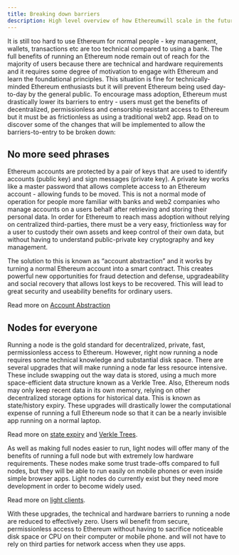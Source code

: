```yaml
---
title: Breaking down barriers
description: High level overview of how Ethereumwill scale in the future
---
```


It is still too hard to use Ethereum for normal people - key management, wallets, transactions etc are too technical compared to using a bank. The full benefits of running an Ethereum node remain out of reach for the majority of users because there are technical and hardware requirements and it requires some degree of motivation to engage with Ethereum and learn the foundational principles. This situation is fine for technically-minded Ethereum enthusiasts but it will prevent Ethereum being used day-to-day by the general public. To encourage mass adoption, Ethereum must drastically lower its barriers to entry - users must get the benefits of decentralized, permissionless and censorship resistant access to Ethereum but it must be as frictionless as using a traditional web2 app. Read on to discover some of the changes that will be implemented to allow the barriers-to-entry to be broken down:

## No more seed phrases

Ethereum accounts are protected by a pair of keys that are used to identify accounts (public key) and sign messages (private key). A private key works like a master password that allows complete access to an Ethereum account - allowing funds to be moved. This is not a normal mode of operation for people more familiar with banks and web2 companies who manage accounts on a users behalf after retrieving and storing their personal data. In order for Ethereum to reach mass adoption without relying on centralized third-parties, there must be a very easy, frictionless way for a user to custody their own assets and keep control of their own data, but without having to understand public-private key cryptography and key management.

The solution to this is known as “account abstraction” and it works by turning a normal Ethereum account into a smart contract. This creates powerful new opportunities for fraud detection and defense, upgradeability and social recovery that allows lost keys to be recovered. This will lead to great security and useability benefits for ordinary users.

Read more on [Account Abstraction](comingsoon)

## Nodes for everyone

Running a node is the gold standard for decentralized, private, fast, permissionless access to Ethereum. However, right now running a node requires some technical knowledge and substantial disk space. There are several upgrades that will make running a node far less resource intensive. These include swapping out the way data is stored, using a much more space-efficient data structure known as a Verkle Tree. Also, Ethereum nods may only keep recent data in its own memory, relying on other decentralized storage options for historical data. This is known as state/history expiry. These upgrades will drastically lower the computational expense of running a full Ethereum node so that it can be a nearly invisible app running on a normal laptop.

Read more on [state expiry](comingsoon) and [Verkle Trees](comingsoon).

As well as making full nodes easier to run, light nodes will offer many of the benefits of running a full node but with extremely low hardware requirements. These nodes make some trust trade-offs compared to full nodes, but they will be able to run easily on mobile phones or even inside simple browser apps. Light nodes do currently exist but they need more development in order to become widely used.

Read more on [light clients](comingsoon).

With these upgrades, the technical and hardware barriers to running a node are reduced to effectively zero. Users wil benefit from secure, permissionless access to Ethereum without having to sacrifice noticeable disk space or CPU on their computer or mobile phone. and will not have to rely on third parties for network access when they use apps.
